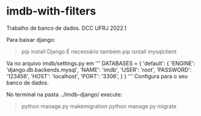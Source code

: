 # imdb-with-filters
Trabalho de banco de dados. DCC UFRJ 2022.1

Para baixar django: 
> pip install Django
É necessário também
> pip isntall mysqlclient

Va no arquivo imdb/settings.py
em
'''
DATABASES = {
    'default': {
        'ENGINE': 'django.db.backends.mysql',
        'NAME': 'imdb',
        'USER': 'root',
        'PASSWORD': '123456',
        'HOST': 'localhost',
        'PORT': '3306',
    }
}
'''
Configura para o seu banco de dados.

No terminal na pasta ../imdb-django/
execute: 
> python manage.py makemigration
> python manage.py migrate
